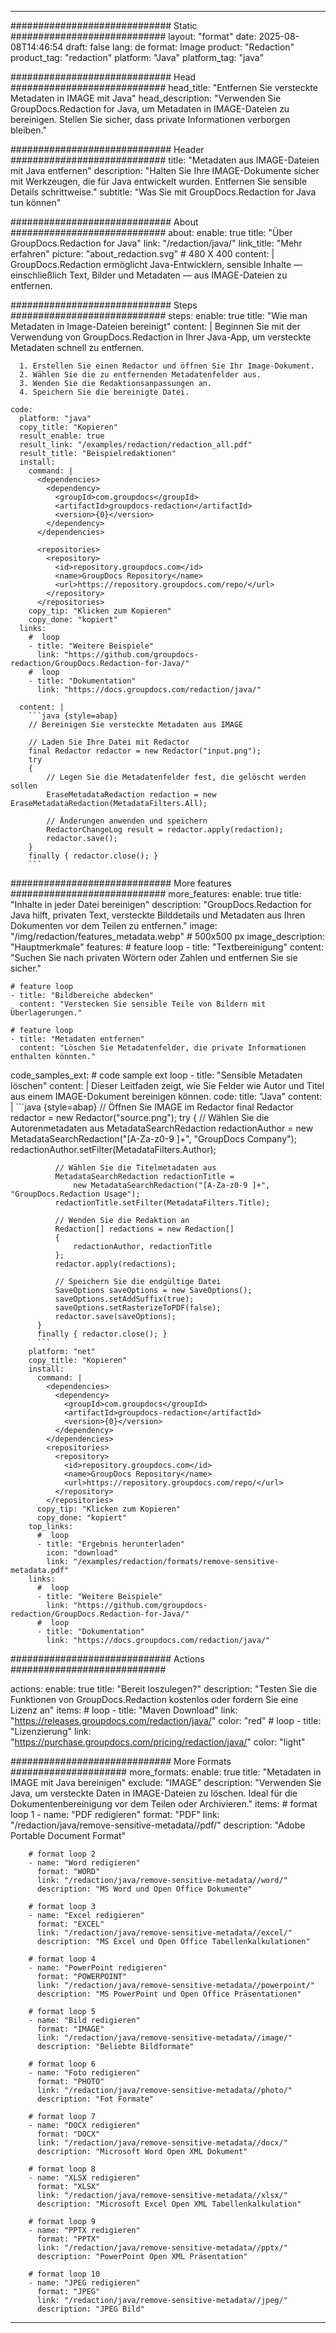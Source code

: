 
---
############################# Static ############################
layout: "format"
date:  2025-08-08T14:46:54
draft: false
lang: de
format: Image
product: "Redaction"
product_tag: "redaction"
platform: "Java"
platform_tag: "java"

############################# Head ############################
head_title: "Entfernen Sie versteckte Metadaten in IMAGE mit Java"
head_description: "Verwenden Sie GroupDocs.Redaction for Java, um Metadaten in IMAGE-Dateien zu bereinigen. Stellen Sie sicher, dass private Informationen verborgen bleiben."

############################# Header ############################
title: "Metadaten aus IMAGE-Dateien mit Java entfernen" 
description: "Halten Sie Ihre IMAGE-Dokumente sicher mit Werkzeugen, die für Java entwickelt wurden. Entfernen Sie sensible Details schrittweise."
subtitle: "Was Sie mit GroupDocs.Redaction for Java tun können" 

############################# About ############################
about:
    enable: true
    title: "Über GroupDocs.Redaction for Java"
    link: "/redaction/java/"
    link_title: "Mehr erfahren"
    picture: "about_redaction.svg" # 480 X 400
    content: |
       GroupDocs.Redaction ermöglicht Java-Entwicklern, sensible Inhalte — einschließlich Text, Bilder und Metadaten — aus IMAGE-Dateien zu entfernen.

############################# Steps ############################
steps:
    enable: true
    title: "Wie man Metadaten in Image-Dateien bereinigt"
    content: |
      Beginnen Sie mit der Verwendung von GroupDocs.Redaction in Ihrer Java-App, um versteckte Metadaten schnell zu entfernen.
      
      1. Erstellen Sie einen Redactor und öffnen Sie Ihr Image-Dokument.
      2. Wählen Sie die zu entfernenden Metadatenfelder aus.
      3. Wenden Sie die Redaktionsanpassungen an.
      4. Speichern Sie die bereinigte Datei.
   
    code:
      platform: "java"
      copy_title: "Kopieren"
      result_enable: true
      result_link: "/examples/redaction/redaction_all.pdf"
      result_title: "Beispielredaktionen"
      install:
        command: |
          <dependencies>
            <dependency>
              <groupId>com.groupdocs</groupId>
              <artifactId>groupdocs-redaction</artifactId>
              <version>{0}</version>
            </dependency>
          </dependencies>

          <repositories>
            <repository>
              <id>repository.groupdocs.com</id>
              <name>GroupDocs Repository</name>
              <url>https://repository.groupdocs.com/repo/</url>
            </repository>
          </repositories>
        copy_tip: "Klicken zum Kopieren"
        copy_done: "kopiert"
      links:
        #  loop
        - title: "Weitere Beispiele"
          link: "https://github.com/groupdocs-redaction/GroupDocs.Redaction-for-Java/"
        #  loop
        - title: "Dokumentation"
          link: "https://docs.groupdocs.com/redaction/java/"
          
      content: |
        ```java {style=abap}
        // Bereinigen Sie versteckte Metadaten aus IMAGE

        // Laden Sie Ihre Datei mit Redactor
        final Redactor redactor = new Redactor("input.png");
        try
        {
            // Legen Sie die Metadatenfelder fest, die gelöscht werden sollen
            EraseMetadataRedaction redaction = new EraseMetadataRedaction(MetadataFilters.All);

            // Änderungen anwenden und speichern
            RedactorChangeLog result = redactor.apply(redaction);
            redactor.save();
        }
        finally { redactor.close(); }
        ```            


############################# More features ############################
more_features:
  enable: true
  title: "Inhalte in jeder Datei bereinigen"
  description: "GroupDocs.Redaction for Java hilft, privaten Text, versteckte Bilddetails und Metadaten aus Ihren Dokumenten vor dem Teilen zu entfernen."
  image: "/img/redaction/features_metadata.webp" # 500x500 px
  image_description: "Hauptmerkmale"
  features:
    # feature loop
    - title: "Textbereinigung"
      content: "Suchen Sie nach privaten Wörtern oder Zahlen und entfernen Sie sie sicher."

    # feature loop
    - title: "Bildbereiche abdecken"
      content: "Verstecken Sie sensible Teile von Bildern mit Überlagerungen."

    # feature loop
    - title: "Metadaten entfernen"
      content: "Löschen Sie Metadatenfelder, die private Informationen enthalten könnten."
      
  code_samples_ext:
    # code sample ext loop
    - title: "Sensible Metadaten löschen"
      content: |
        Dieser Leitfaden zeigt, wie Sie Felder wie Autor und Titel aus einem IMAGE-Dokument bereinigen können.
      code:
        title: "Java"
        content: |
          ```java {style=abap}
          //  Öffnen Sie IMAGE im Redactor
          final Redactor redactor = new Redactor("source.png");
          try
          {
              // Wählen Sie die Autorenmetadaten aus
              MetadataSearchRedaction redactionAuthor = 
                  new MetadataSearchRedaction("[A-Za-z0-9 ]+", "GroupDocs Company");
              redactionAuthor.setFilter(MetadataFilters.Author);

              // Wählen Sie die Titelmetadaten aus
              MetadataSearchRedaction redactionTitle = 
                  new MetadataSearchRedaction("[A-Za-z0-9 ]+", "GroupDocs.Redaction Usage");
              redactionTitle.setFilter(MetadataFilters.Title);

              // Wenden Sie die Redaktion an
              Redaction[] redactions = new Redaction[]
              {
                  redactionAuthor, redactionTitle
              };
              redactor.apply(redactions);

              // Speichern Sie die endgültige Datei
              SaveOptions saveOptions = new SaveOptions();
              saveOptions.setAddSuffix(true);
              saveOptions.setRasterizeToPDF(false);
              redactor.save(saveOptions);
          }
          finally { redactor.close(); }
          ```
        platform: "net"
        copy_title: "Kopieren"
        install:
          command: |
            <dependencies>
              <dependency>
                <groupId>com.groupdocs</groupId>
                <artifactId>groupdocs-redaction</artifactId>
                <version>{0}</version>
              </dependency>
            </dependencies>
            <repositories>
              <repository>
                <id>repository.groupdocs.com</id>
                <name>GroupDocs Repository</name>
                <url>https://repository.groupdocs.com/repo/</url>
              </repository>
            </repositories>
          copy_tip: "Klicken zum Kopieren"
          copy_done: "kopiert"
        top_links:
          #  loop
          - title: "Ergebnis herunterladen"
            icon: "download"
            link: "/examples/redaction/formats/remove-sensitive-metadata.pdf"
        links:
          #  loop
          - title: "Weitere Beispiele"
            link: "https://github.com/groupdocs-redaction/GroupDocs.Redaction-for-Java/"
          #  loop
          - title: "Dokumentation"
            link: "https://docs.groupdocs.com/redaction/java/"


############################# Actions ############################

actions:
  enable: true
  title: "Bereit loszulegen?"
  description: "Testen Sie die Funktionen von GroupDocs.Redaction kostenlos oder fordern Sie eine Lizenz an"
  items:
    #  loop
    - title: "Maven Download"
      link: "https://releases.groupdocs.com/redaction/java/"
      color: "red"
        #  loop
    - title: "Lizenzierung"
      link: "https://purchase.groupdocs.com/pricing/redaction/java/"
      color: "light"


############################# More Formats #####################
more_formats:
    enable: true
    title: "Metadaten in IMAGE mit Java bereinigen"
    exclude: "IMAGE"
    description: "Verwenden Sie Java, um versteckte Daten in IMAGE-Dateien zu löschen. Ideal für die Dokumentenbereinigung vor dem Teilen oder Archivieren."
    items: 
        # format loop 1
        - name: "PDF redigieren"
          format: "PDF"
          link: "/redaction/java/remove-sensitive-metadata//pdf/"
          description: "Adobe Portable Document Format"

        # format loop 2
        - name: "Word redigieren"
          format: "WORD"
          link: "/redaction/java/remove-sensitive-metadata//word/"
          description: "MS Word und Open Office Dokumente"
          
        # format loop 3
        - name: "Excel redigieren"
          format: "EXCEL"
          link: "/redaction/java/remove-sensitive-metadata//excel/"
          description: "MS Excel und Open Office Tabellenkalkulationen"

        # format loop 4
        - name: "PowerPoint redigieren"
          format: "POWERPOINT"
          link: "/redaction/java/remove-sensitive-metadata//powerpoint/"
          description: "MS PowerPoint und Open Office Präsentationen"

        # format loop 5
        - name: "Bild redigieren"
          format: "IMAGE"
          link: "/redaction/java/remove-sensitive-metadata//image/"
          description: "Beliebte Bildformate"

        # format loop 6
        - name: "Foto redigieren"
          format: "PHOTO"
          link: "/redaction/java/remove-sensitive-metadata//photo/"
          description: "Fot Formate"

        # format loop 7
        - name: "DOCX redigieren"
          format: "DOCX"
          link: "/redaction/java/remove-sensitive-metadata//docx/"
          description: "Microsoft Word Open XML Dokument"
          
        # format loop 8
        - name: "XLSX redigieren"
          format: "XLSX"
          link: "/redaction/java/remove-sensitive-metadata//xlsx/"
          description: "Microsoft Excel Open XML Tabellenkalkulation"
          
        # format loop 9
        - name: "PPTX redigieren"
          format: "PPTX"
          link: "/redaction/java/remove-sensitive-metadata//pptx/"
          description: "PowerPoint Open XML Präsentation"

        # format loop 10
        - name: "JPEG redigieren"
          format: "JPEG"
          link: "/redaction/java/remove-sensitive-metadata//jpeg/"
          description: "JPEG Bild"


---